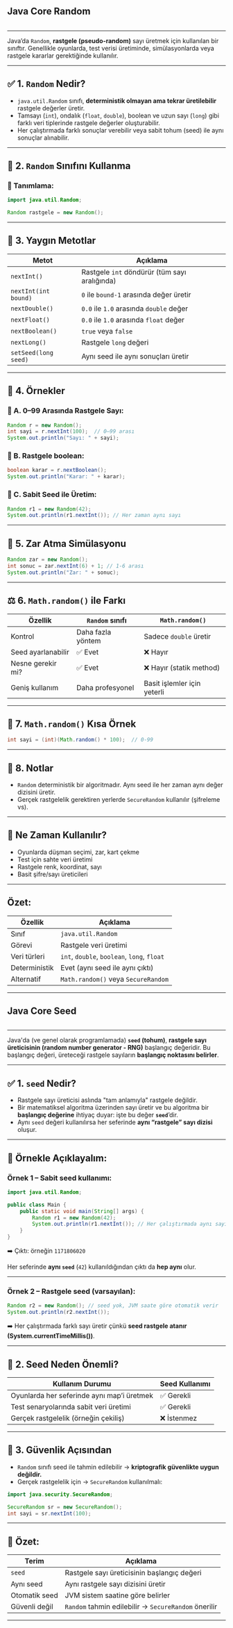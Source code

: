 ## Java Core Random
```sh 

```
---


Java’da `Random`, **rastgele (pseudo-random)** sayı üretmek için kullanılan bir sınıftır. Genellikle oyunlarda, test verisi üretiminde, simülasyonlarda veya rastgele kararlar gerektiğinde kullanılır.

---

## ✅ 1. `Random` Nedir?

* `java.util.Random` sınıfı, **deterministik olmayan ama tekrar üretilebilir** rastgele değerler üretir.
* Tamsayı (`int`), ondalık (`float`, `double`), boolean ve uzun sayı (`long`) gibi farklı veri tiplerinde rastgele değerler oluşturabilir.
* Her çalıştırmada farklı sonuçlar verebilir veya sabit tohum (seed) ile aynı sonuçlar alınabilir.

---

## 🧾 2. `Random` Sınıfını Kullanma

### 🔹 Tanımlama:

```java
import java.util.Random;

Random rastgele = new Random();
```

---

## 🔢 3. Yaygın Metotlar

| Metot                | Açıklama                                      |
| -------------------- | --------------------------------------------- |
| `nextInt()`          | Rastgele `int` döndürür (tüm sayı aralığında) |
| `nextInt(int bound)` | `0` ile `bound-1` arasında değer üretir       |
| `nextDouble()`       | `0.0` ile `1.0` arasında `double` değer       |
| `nextFloat()`        | `0.0` ile `1.0` arasında `float` değer        |
| `nextBoolean()`      | `true` veya `false`                           |
| `nextLong()`         | Rastgele `long` değeri                        |
| `setSeed(long seed)` | Aynı seed ile aynı sonuçları üretir           |

---

## 🧪 4. Örnekler

### 📍 A. 0–99 Arasında Rastgele Sayı:

```java
Random r = new Random();
int sayi = r.nextInt(100);  // 0–99 arası
System.out.println("Sayı: " + sayi);
```

### 📍 B. Rastgele boolean:

```java
boolean karar = r.nextBoolean();
System.out.println("Karar: " + karar);
```

### 📍 C. Sabit Seed ile Üretim:

```java
Random r1 = new Random(42);
System.out.println(r1.nextInt()); // Her zaman aynı sayı
```

---

## 🎲 5. Zar Atma Simülasyonu

```java
Random zar = new Random();
int sonuc = zar.nextInt(6) + 1; // 1-6 arası
System.out.println("Zar: " + sonuc);
```

---

## ⚖️ 6. `Math.random()` ile Farkı

| Özellik            | `Random` sınıfı   | `Math.random()`             |
| ------------------ | ----------------- | --------------------------- |
| Kontrol            | Daha fazla yöntem | Sadece `double` üretir      |
| Seed ayarlanabilir | ✅ Evet            | ❌ Hayır                     |
| Nesne gerekir mi?  | ✅ Evet            | ❌ Hayır (statik method)     |
| Geniş kullanım     | Daha profesyonel  | Basit işlemler için yeterli |

---

## 🧮 7. `Math.random()` Kısa Örnek

```java
int sayi = (int)(Math.random() * 100);  // 0-99
```

---

## 🧠 8. Notlar

* `Random` deterministik bir algoritmadır. Aynı seed ile her zaman aynı değer dizisini üretir.
* Gerçek rastgelelik gerektiren yerlerde `SecureRandom` kullanılır (şifreleme vs).

---

## 🎯 Ne Zaman Kullanılır?

* Oyunlarda düşman seçimi, zar, kart çekme
* Test için sahte veri üretimi
* Rastgele renk, koordinat, sayı
* Basit şifre/sayı üreticileri

---

## Özet:

| Özellik       | Açıklama                                    |
| ------------- | ------------------------------------------- |
| Sınıf         | `java.util.Random`                          |
| Görevi        | Rastgele veri üretimi                       |
| Veri türleri  | `int`, `double`, `boolean`, `long`, `float` |
| Deterministik | Evet (aynı seed ile aynı çıktı)             |
| Alternatif    | `Math.random()` veya `SecureRandom`         |

---


## Java Core Seed
```sh 

```
---

Java'da (ve genel olarak programlamada) **`seed` (tohum)**, **rastgele sayı üreticisinin (random number generator - RNG)** başlangıç değeridir. Bu başlangıç değeri, üreteceği rastgele sayıların **başlangıç noktasını belirler**.

---

## ✅ 1. `seed` Nedir?

* Rastgele sayı üreticisi aslında "tam anlamıyla" rastgele değildir.
* Bir matematiksel algoritma üzerinden sayı üretir ve bu algoritma bir **başlangıç değerine** ihtiyaç duyar: işte bu değer **`seed`**’dir.
* Aynı `seed` değeri kullanılırsa her seferinde **aynı “rastgele” sayı dizisi** oluşur.

---

## 🧪 Örnekle Açıklayalım:

### Örnek 1 – Sabit seed kullanımı:

```java
import java.util.Random;

public class Main {
    public static void main(String[] args) {
        Random r1 = new Random(42);
        System.out.println(r1.nextInt()); // Her çalıştırmada aynı sayı
    }
}
```

➡️ Çıktı: örneğin `1171806020`

Her seferinde **aynı `seed`** (`42`) kullanıldığından çıktı da **hep aynı** olur.

---

### Örnek 2 – Rastgele seed (varsayılan):

```java
Random r2 = new Random(); // seed yok, JVM saate göre otomatik verir
System.out.println(r2.nextInt());
```

➡️ Her çalıştırmada farklı sayı üretir çünkü **seed rastgele atanır (System.currentTimeMillis())**.

---

## 🧠 2. Seed Neden Önemli?

| Kullanım Durumu                            | Seed Kullanımı |
| ------------------------------------------ | -------------- |
| Oyunlarda her seferinde aynı map’i üretmek | ✅ Gerekli      |
| Test senaryolarında sabit veri üretimi     | ✅ Gerekli      |
| Gerçek rastgelelik (örneğin çekiliş)       | ❌ İstenmez     |

---

## 🔐 3. Güvenlik Açısından

* `Random` sınıfı seed ile tahmin edilebilir → **kriptografik güvenlikte uygun değildir.**
* Gerçek rastgelelik için → `SecureRandom` kullanılmalı:

```java
import java.security.SecureRandom;

SecureRandom sr = new SecureRandom();
int sayi = sr.nextInt(100);
```

---

## 🎯 Özet:

| Terim         | Açıklama                                             |
| ------------- | ---------------------------------------------------- |
| `seed`        | Rastgele sayı üreticisinin başlangıç değeri          |
| Aynı seed     | Aynı rastgele sayı dizisini üretir                   |
| Otomatik seed | JVM sistem saatine göre belirler                     |
| Güvenli değil | `Random` tahmin edilebilir → `SecureRandom` önerilir |

---
